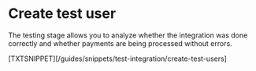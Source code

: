 # Create test user

The testing stage allows you to analyze whether the integration was done correctly and whether payments are being processed without errors.

[TXTSNIPPET][/guides/snippets/test-integration/create-test-users]